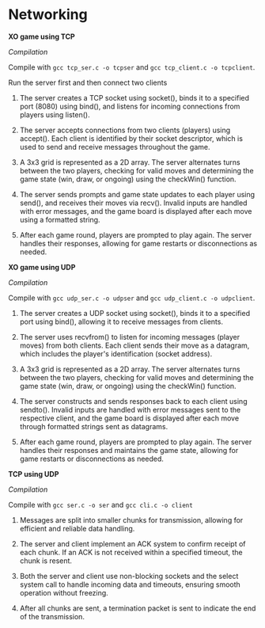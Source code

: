 # Networking


**XO game using TCP**

*Compilation*

Compile with `gcc tcp_ser.c -o tcpser` and `gcc tcp_client.c -o tcpclient`.

Run the server first and then connect two clients

1. The server creates a TCP socket using socket(), binds it to a specified port (8080) using bind(), and listens for incoming connections from players using listen().

2. The server accepts connections from two clients (players) using accept(). Each client is identified by their socket descriptor, which is used to send and receive messages throughout the game.

3. A 3x3 grid is represented as a 2D array. The server alternates turns between the two players, checking for valid moves and determining the game state (win, draw, or ongoing) using the checkWin() function.

4. The server sends prompts and game state updates to each player using send(), and receives their moves via recv(). Invalid inputs are handled with error messages, and the game board is displayed after each move using a formatted string.

5. After each game round, players are prompted to play again. The server handles their responses, allowing for game restarts or disconnections as needed.

**XO game using UDP**

*Compilation*

Compile with `gcc udp_ser.c -o udpser` and `gcc udp_client.c -o udpclient`.

1. The server creates a UDP socket using socket(), binds it to a specified port using bind(), allowing it to receive messages from clients.

2. The server uses recvfrom() to listen for incoming messages (player moves) from both clients. Each client sends their move as a datagram, which includes the player's identification (socket address).

3. A 3x3 grid is represented as a 2D array. The server alternates turns between the two players, checking for valid moves and determining the game state (win, draw, or ongoing) using the checkWin() function.

4. The server constructs and sends responses back to each client using sendto(). Invalid inputs are handled with error messages sent to the respective client, and the game board is displayed after each move through formatted strings sent as datagrams.

5. After each game round, players are prompted to play again. The server handles their responses and maintains the game state, allowing for game restarts or disconnections as needed.



**TCP using UDP**

*Compilation*

Compile with `gcc ser.c -o ser` and `gcc cli.c -o client`

1.  Messages are split into smaller chunks for transmission, allowing for efficient and reliable data handling.

2. The server and client implement an ACK system to confirm receipt of each chunk. If an ACK is not received within a specified timeout, the chunk is resent.

3. Both the server and client use non-blocking sockets and the select system call to handle incoming data and timeouts, ensuring smooth operation without freezing.

4. After all chunks are sent, a termination packet is sent to indicate the end of the transmission.

